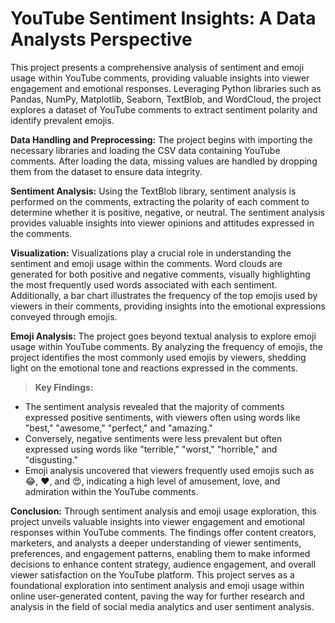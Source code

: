 # YouTube Sentiment Insights: A Data Analysts Perspective

This project presents a comprehensive analysis of sentiment and emoji usage within YouTube comments, providing valuable insights into viewer engagement and emotional responses. Leveraging Python libraries such as Pandas, NumPy, Matplotlib, Seaborn, TextBlob, and WordCloud, the project explores a dataset of YouTube comments to extract sentiment polarity and identify prevalent emojis.

**Data Handling and Preprocessing:**
The project begins with importing the necessary libraries and loading the CSV data containing YouTube comments. After loading the data, missing values are handled by dropping them from the dataset to ensure data integrity.

**Sentiment Analysis:**
Using the TextBlob library, sentiment analysis is performed on the comments, extracting the polarity of each comment to determine whether it is positive, negative, or neutral. The sentiment analysis provides valuable insights into viewer opinions and attitudes expressed in the comments.

**Visualization:**
Visualizations play a crucial role in understanding the sentiment and emoji usage within the comments. Word clouds are generated for both positive and negative comments, visually highlighting the most frequently used words associated with each sentiment. Additionally, a bar chart illustrates the frequency of the top emojis used by viewers in their comments, providing insights into the emotional expressions conveyed through emojis.

**Emoji Analysis:**
The project goes beyond textual analysis to explore emoji usage within YouTube comments. By analyzing the frequency of emojis, the project identifies the most commonly used emojis by viewers, shedding light on the emotional tone and reactions expressed in the comments.

> **Key Findings:**
* The sentiment analysis revealed that the majority of comments expressed positive sentiments, with viewers often using words like "best," "awesome," "perfect," and "amazing."
* Conversely, negative sentiments were less prevalent but often expressed using words like "terrible," "worst," "horrible," and "disgusting."
* Emoji analysis uncovered that viewers frequently used emojis such as 😂, ❤️, and 😍, indicating a high level of amusement, love, and admiration within the YouTube comments.

**Conclusion:**
Through sentiment analysis and emoji usage exploration, this project unveils valuable insights into viewer engagement and emotional responses within YouTube comments. The findings offer content creators, marketers, and analysts a deeper understanding of viewer sentiments, preferences, and engagement patterns, enabling them to make informed decisions to enhance content strategy, audience engagement, and overall viewer satisfaction on the YouTube platform. This project serves as a foundational exploration into sentiment analysis and emoji usage within online user-generated content, paving the way for further research and analysis in the field of social media analytics and user sentiment analysis.
